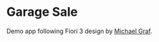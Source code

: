 # Garage Sale

Demo app following Fiori 3 design by [Michael Graf](https://github.com/Michadelic/GarageSession).